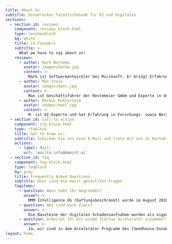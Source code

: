 ```yaml
---
title: About Us
subtitle: Osnabrücker Talentschmiede für KI und Digitales
sections:
  - section_id: reviews
    component: reviews_block.html
    type: reviewsblock
    bg: white
    title: Co-Founders
    subtitle: >-
      What we have to say about us!
    reviews:
      - author: Mark Warneke
        avatar: images/markw.jpg
        content: >-
          Mark ist Softwareentwickler bei Microsoft. Er bringt Erfahrung aus der digitalen Produktion von Porsche sowie zahlreichen Cloud und Softwareprojekten wie z.B. <a href="https://starteve.ai">starteve.ai</a> mit ein.​
      - author: Max Stein
        avatar: images/maxs.jpg
        content: >-
          Max ist Geschäftsführer der Restemeier GmbH und Experte in der Unfallschadenabwicklung. Er überzeugt mit Branchenkenntnis und Netzwerk. Er ist Vorstandsmitglied bei der IDK, der größten Kfz-Innung in Norddeutschland mit ca. 600 Mitgliedsbetrieben.
      - author: Markus KühlerLeim
        avatar: images/maxl.jpg
        content: >-
          M. ist KI-Experte und hat Erfahrung in Forschungs- sowie Beratungsprojekten gesammelt. Zuvor war er bei der BMW Group in der Digitalisierung beschäftigt.
  - section_id: call-to-action
    component: cta_block.html
    type: ctablock
    title: Get to know us!
    subtitle: Schicken Sie uns eine E-Mail und trete mit uns in Kontakt!
    actions:
      - label: Mail!
        url: 'mailto:info@mmmint.ai'
  - section_id: faq
    component: faq_block.html
    type: faqblock
    bg: gray
    title: Frequently Asked Questions
    subtitle: Hier sind die meist gestellten Fragen
    faqitems:
      - question: Wann habt ihr Gegründet?
        answer: >-
          MMM Intelligence UG (haftungsbeschränkt) wurde im August 2020 in Osnbrück gegründet.
      - question: Was sind eure Ziele?
        answer: >-
          Die Bausteine der digitalen Schadensaufnahme werden als eigene Produkte vermarktet, z. B. die intelligente Kratzer-, Fahrzeugschein- und Nummernschild-erkennung.
      - question: Arbeitet Ihr mit einem Startup Accelerator zusammen?
        answer: >-
          Ja, wir sind in dem Accelerator Programm des [Seedhouse Osnabrück](https://www.seedhouse.de/), siehe ["Wir sind aufgenommen worden im Seedhouse Osnabrück"](/blog/2020/11/16/mr_fiktiv_joint_das_seedhouse/)
layout: home
---
```

